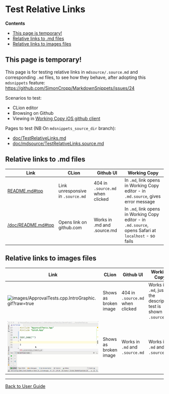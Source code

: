 <a id="top"></a>

# Test Relative Links

<!-- START doctoc generated TOC please keep comment here to allow auto update -->
<!-- DON'T EDIT THIS SECTION, INSTEAD RE-RUN doctoc TO UPDATE -->
**Contents**

- [This page is temporary!](#this-page-is-temporary)
- [Relative links to .md files](#relative-links-to-md-files)
- [Relative links to images files](#relative-links-to-images-files)

<!-- END doctoc generated TOC please keep comment here to allow auto update -->

## This page is temporary!

This page is for testing relative links in `mdsource/.source.md` and corresponding `.md` files, to see how they behave, after adopting this `mdsnippets` feature:
https://github.com/SimonCropp/MarkdownSnippets/issues/24

Scenarios to test:

* CLion editor
* Browsing on Github
* Viewing in [Working Copy iOS github client](https://workingcopyapp.com/)

Pages to test (NB On `mdsnippets_source_dir` branch):

* [doc/TestRelativeLinks.md](https://github.com/approvals/ApprovalTests.cpp/blob/mdsnippets_source_dir/doc/TestRelativeLinks.md#top)
* [doc/mdsource/TestRelativeLinks.source.md](https://github.com/approvals/ApprovalTests.cpp/blob/mdsnippets_source_dir/doc/mdsource/TestRelativeLinks.source.md#top)

## Relative links to .md files

| Link          | CLion             | Github UI             | Working Copy          |
| ------------- | ----------------- | --------------------- | --------------------- |
| [README.md#top](README.md#top)            | Link unresponsive in `.source.md`  | 404 in `.source.md` when clicked  | In `.md`, link opens in Working Copy editor - in `.md.source`, gives error message |
| [/doc/README.md#top](/doc/README.md#top)  | Opens link on github.com  | Works in .md and .source.md | In `.md`, link opens in Working Copy editor - in `.md.source`, opens Safari at `localhost` - so fails|

## Relative links to images files

| Link          | CLion             | Github UI             | Working Copy          |
| ------------- | ----------------- | --------------------- | --------------------- |
| ![images/ApprovalTests.cpp.IntroGraphic.gif?raw=true](images/ApprovalTests.cpp.IntroGraphic.gif?raw=true) | Shows as broken image | 404 in `.source.md` when clicked | Works in `.md`, just the descriptive test is shown in `.source.md` |
| ![/doc/images/ApprovalTests.cpp.IntroGraphic.gif?raw=true](/doc/images/ApprovalTests.cpp.IntroGraphic.gif?raw=true) | Shows as broken image | Works in `.md` and `.source.md`  | Works in `.md` and `.source.md` |

---

[Back to User Guide](README.md#top)
